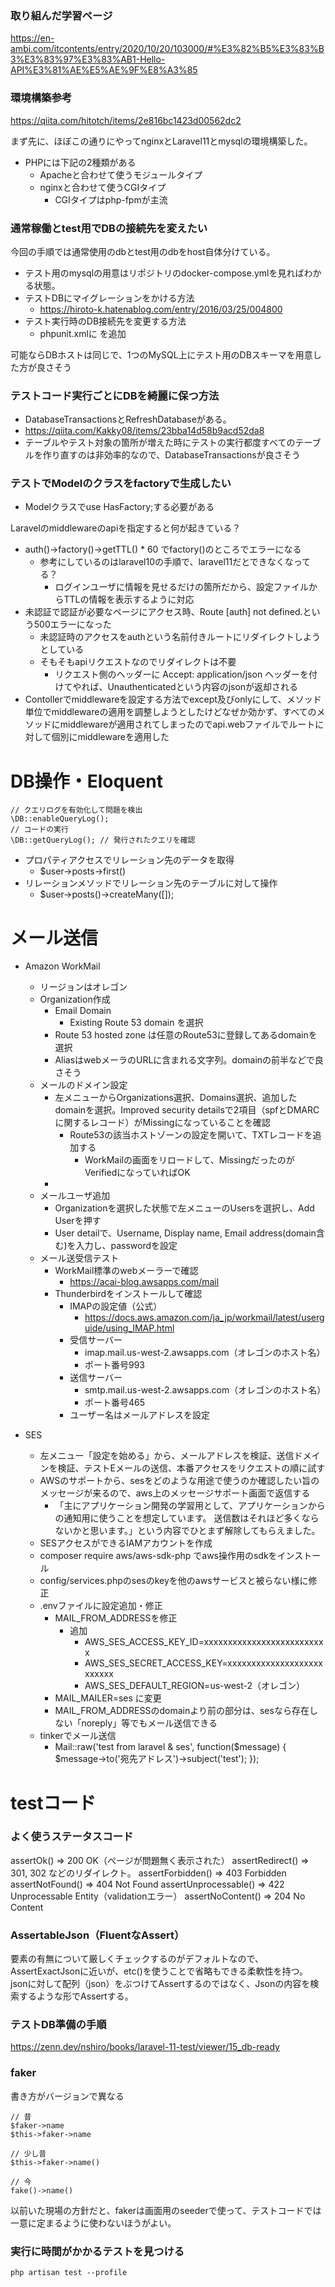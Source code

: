 ### 取り組んだ学習ページ

https://en-ambi.com/itcontents/entry/2020/10/20/103000/#%E3%82%B5%E3%83%B3%E3%83%97%E3%83%AB1-Hello-API%E3%81%AE%E5%AE%9F%E8%A3%85

### 環境構築参考

https://qiita.com/hitotch/items/2e816bc1423d00562dc2

まず先に、ほぼこの通りにやってnginxとLaravel11とmysqlの環境構築した。

* PHPには下記の2種類がある
  * Apacheと合わせて使うモジュールタイプ
  * nginxと合わせて使うCGIタイプ
    * CGIタイプはphp-fpmが主流

### 通常稼働とtest用でDBの接続先を変えたい

今回の手順では通常使用のdbとtest用のdbをhost自体分けている。

* テスト用のmysqlの用意はリポジトリのdocker-compose.ymlを見ればわかる状態。
* テストDBにマイグレーションをかける方法
  * https://hiroto-k.hatenablog.com/entry/2016/03/25/004800
* テスト実行時のDB接続先を変更する方法
  * phpunit.xmlに <server name="DB_HOST" value="mysql-test"/> を追加

可能ならDBホストは同じで、1つのMySQL上にテスト用のDBスキーマを用意した方が良さそう

### テストコード実行ごとにDBを綺麗に保つ方法

* DatabaseTransactionsとRefreshDatabaseがある。
* https://qiita.com/Kakky08/items/23bba14d58b9acd52da8
* テーブルやテスト対象の箇所が増えた時にテストの実行都度すべてのテーブルを作り直すのは非効率的なので、DatabaseTransactionsが良さそう

### テストでModelのクラスをfactoryで生成したい

* Modelクラスでuse HasFactory;する必要がある



Laravelのmiddlewareのapiを指定すると何が起きている？

* auth()->factory()->getTTL() * 60 でfactory()のところでエラーになる
  * 参考にしているのはlaravel10の手順で、laravel11だとできなくなってる？
    * ログインユーザに情報を見せるだけの箇所だから、設定ファイルからTTLの情報を表示するように対応
* 未認証で認証が必要なページにアクセス時、Route [auth] not defined.という500エラーになった
  * 未認証時のアクセスをauthという名前付きルートにリダイレクトしようとしている
  * そもそもapiリクエストなのでリダイレクトは不要
    * リクエスト側のヘッダーに Accept: application/json ヘッダーを付けてやれば、Unauthenticatedという内容のjsonが返却される
* Contollerでmiddlewareを設定する方法でexcept及びonlyにして、メソッド単位でmiddlewareの適用を調整しようとしたけどなぜか効かず、すべてのメソッドにmiddlewareが適用されてしまったのでapi.webファイルでルートに対して個別にmiddlewareを適用した


# DB操作・Eloquent

```
// クエリログを有効化して問題を検出
\DB::enableQueryLog();
// コードの実行
\DB::getQueryLog(); // 発行されたクエリを確認
```

* プロパティアクセスでリレーション先のデータを取得
  * $user->posts->first()
* リレーションメソッドでリレーション先のテーブルに対して操作
  * $user->posts()->createMany([]);


# メール送信

* Amazon WorkMail
  * リージョンはオレゴン
  * Organization作成
    * Email Domain
      * Existing Route 53 domain を選択
    * Route 53 hosted zone は任意のRoute53に登録してあるdomainを選択
    * AliasはwebメーラのURLに含まれる文字列。domainの前半などで良さそう
  * メールのドメイン設定
    * 左メニューからOrganizations選択、Domains選択、追加したdomainを選択。Improved security detailsで2項目（spfとDMARCに関するレコード）がMissingになっていることを確認
      * Route53の該当ホストゾーンの設定を開いて、TXTレコードを追加する
        * WorkMailの画面をリロードして、MissingだったのがVerifiedになっていればOK
    * 
  * メールユーザ追加
    * Organizationを選択した状態で左メニューのUsersを選択し、Add Userを押す
    * User detailで、Username, Display name, Email address(domain含む)を入力し、passwordを設定
  * メール送受信テスト
    * WorkMail標準のwebメーラーで確認
      * https://acai-blog.awsapps.com/mail
    * Thunderbirdをインストールして確認
      * IMAPの設定値（公式）
        * https://docs.aws.amazon.com/ja_jp/workmail/latest/userguide/using_IMAP.html
      * 受信サーバー
        * imap.mail.us-west-2.awsapps.com（オレゴンのホスト名）
        * ポート番号993
      * 送信サーバー
        * smtp.mail.us-west-2.awsapps.com（オレゴンのホスト名）
        * ポート番号465
      * ユーザー名はメールアドレスを設定

* SES
  * 左メニュー「設定を始める」から、メールアドレスを検証、送信ドメインを検証、テストEメールの送信、本番アクセスをリクエストの順に試す
  * AWSのサポートから、sesをどのような用途で使うのか確認したい旨のメッセージが来るので、aws上のメッセージサポート画面で返信する
    * 「主にアプリケーション開発の学習用として、アプリケーションからの通知用に使うことを想定しています。 送信数はそれほど多くならないかと思います。」という内容でひとまず解除してもらえました。
  * SESアクセスができるIAMアカウントを作成
  * composer require aws/aws-sdk-php でaws操作用のsdkをインストール
  * config/services.phpのsesのkeyを他のawsサービスと被らない様に修正
  * .envファイルに設定追加・修正
    * MAIL_FROM_ADDRESSを修正
      * 追加
        * AWS_SES_ACCESS_KEY_ID=xxxxxxxxxxxxxxxxxxxxxxxxxx
        * AWS_SES_SECRET_ACCESS_KEY=xxxxxxxxxxxxxxxxxxxxxxxxxx
        * AWS_SES_DEFAULT_REGION=us-west-2（オレゴン）
    * MAIL_MAILER=ses に変更
    * MAIL_FROM_ADDRESSのdomainより前の部分は、sesなら存在しない「noreply」等でもメール送信できる
  * tinkerでメール送信
    *  Mail::raw('test from laravel & ses', function($message) { $message->to('宛先アドレス')->subject('test'); });

# testコード

### よく使うステータスコード

assertOk() =>	200 OK（ページが問題無く表示された）
assertRedirect() =>	301, 302 などのリダイレクト。
assertForbidden() =>	403 Forbidden
assertNotFound() =>	404 Not Found
assertUnprocessable() =>	422 Unprocessable Entity（validationエラー）
assertNoContent() =>	204 No Content

### AssertableJson（FluentなAssert）

要素の有無について厳しくチェックするのがデフォルトなので、AssertExactJsonに近いが、etc()を使うことで省略もできる柔軟性を持つ。
jsonに対して配列（json）をぶつけてAssertするのではなく、Jsonの内容を検索するような形でAssertする。

### テストDB準備の手順

https://zenn.dev/nshiro/books/laravel-11-test/viewer/15_db-ready

### faker

書き方がバージョンで異なる

```
// 昔
$faker->name
$this->faker->name

// 少し昔
$this->faker->name()

// 今
fake()->name()
```

以前いた現場の方針だと、fakerは画面用のseederで使って、テストコードでは一意に定まるように使わないほうがよい。

### 実行に時間がかかるテストを見つける

```
php artisan test --profile
```